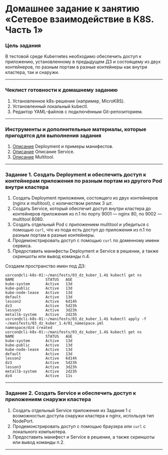 # Домашнее задание к занятию «Сетевое взаимодействие в K8S. Часть 1»

### Цель задания

В тестовой среде Kubernetes необходимо обеспечить доступ к приложению, установленному в предыдущем ДЗ и состоящему из двух контейнеров, по разным портам в разные контейнеры как внутри кластера, так и снаружи.

------

### Чеклист готовности к домашнему заданию

1. Установленное k8s-решение (например, MicroK8S).
2. Установленный локальный kubectl.
3. Редактор YAML-файлов с подключённым Git-репозиторием.

------

### Инструменты и дополнительные материалы, которые пригодятся для выполнения задания

1. [Описание](https://kubernetes.io/docs/concepts/workloads/controllers/deployment/) Deployment и примеры манифестов.
2. [Описание](https://kubernetes.io/docs/concepts/services-networking/service/) Описание Service.
3. [Описание](https://github.com/wbitt/Network-MultiTool) Multitool.

------

### Задание 1. Создать Deployment и обеспечить доступ к контейнерам приложения по разным портам из другого Pod внутри кластера

1. Создать Deployment приложения, состоящего из двух контейнеров (nginx и multitool), с количеством реплик 3 шт.
2. Создать Service, который обеспечит доступ внутри кластера до контейнеров приложения из п.1 по порту 9001 — nginx 80, по 9002 — multitool 8080.
3. Создать отдельный Pod с приложением multitool и убедиться с помощью `curl`, что из пода есть доступ до приложения из п.1 по разным портам в разные контейнеры.
4. Продемонстрировать доступ с помощью `curl` по доменному имени сервиса.
5. Предоставить манифесты Deployment и Service в решении, а также скриншоты или вывод команды п.4.


Создаем пространство имен под ДЗ:
```
usrcon@cli-k8s-01:~/manifests/03_dz_kuber_1.4$ kubectl get ns
NAME              STATUS   AGE
kube-system       Active   13d
kube-public       Active   13d
kube-node-lease   Active   13d
default           Active   13d
lesson2           Active   6d14h
dz3               Active   5d23h
lesson3           Active   3d23h
metallb-system    Active   2d23h
usrcon@cli-k8s-01:~/manifests/03_dz_kuber_1.4$ kubectl apply -f ~/manifests/03_dz_kuber_1.4/01_namespace.yml
namespace/dz4 created
usrcon@cli-k8s-01:~/manifests/03_dz_kuber_1.4$ kubectl get ns
NAME              STATUS   AGE
kube-system       Active   13d
kube-public       Active   13d
kube-node-lease   Active   13d
default           Active   13d
lesson2           Active   6d14h
dz3               Active   5d23h
lesson3           Active   3d23h
metallb-system    Active   2d23h
dz4               Active   11s
```



------

### Задание 2. Создать Service и обеспечить доступ к приложениям снаружи кластера

1. Создать отдельный Service приложения из Задания 1 с возможностью доступа снаружи кластера к nginx, используя тип NodePort.
2. Продемонстрировать доступ с помощью браузера или `curl` с локального компьютера.
3. Предоставить манифест и Service в решении, а также скриншоты или вывод команды п.2.

------
